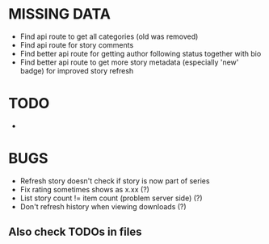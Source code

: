 
# MISSING DATA

- Find api route to get all categories (old was removed)
- Find api route for story comments
- Find better api route for getting author following status together with bio
- Find better api route to get more story metadata (especially 'new' badge) for improved story refresh

# TODO

- 

# BUGS

- Refresh story doesn't check if story is now part of series
- Fix rating sometimes shows as x.xx (?)
- List story count != item count (problem server side) (?)
- Don't refresh history when viewing downloads (?)

## Also check TODOs in files
